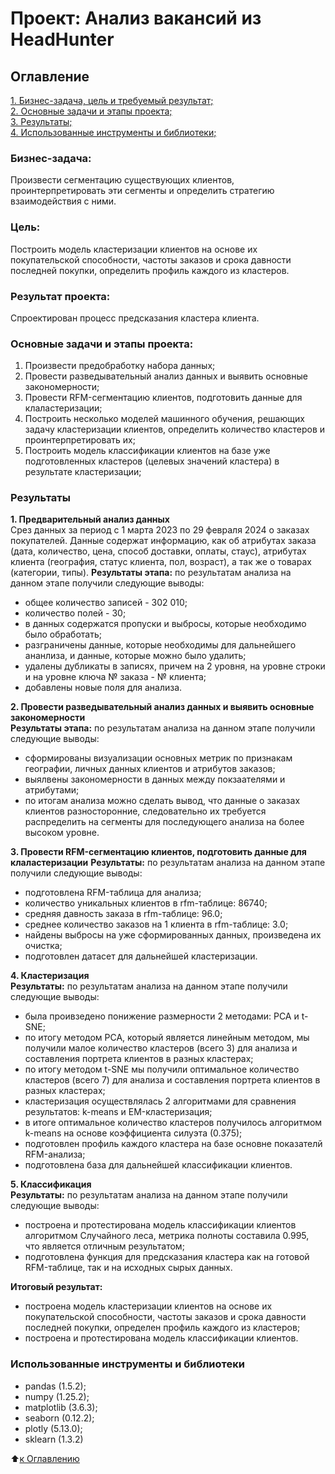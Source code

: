 # Проект: Анализ вакансий из HeadHunter

## Оглавление
[1. Бизнес-задача, цель и требуемый результат;](https://github.com/vadimkopytko/learning/blob/main/SkillFactory/DEGREE/README.md#Бизнес-задача)   
[2. Основные задачи и этапы проекта;](https://github.com/vadimkopytko/learning/blob/main/SkillFactory/DEGREE/README.md#Основные-задачи-и-этапы-проекта)  
[3. Результаты;](https://github.com/vadimkopytko/learning/blob/main/SkillFactory/DEGREE/README.md#Результаты)  
[4. Использованные инструменты и библиотеки;](https://github.com/vadimkopytko/learning/blob/main/SkillFactory/DEGREE/README.md#Использованные-инструменты-и-библиотеки)   


### Бизнес-задача:
Произвести сегментацию существующих клиентов, проинтерпретировать эти сегменты и определить стратегию взаимодействия с ними.

### Цель:
Построить модель кластеризации клиентов на основе их покупательской способности, частоты заказов и срока давности последней покупки, определить профиль каждого из кластеров.

### Результат проекта:
Спроектирован процесс предсказания кластера клиента.

### Основные задачи и этапы проекта:
1. Произвести предобработку набора данных;
2. Провести разведывательный анализ данных и выявить основные закономерности;
3. Провести RFM-сегментацию клиентов, подготовить данные для клаластеризации;
4. Построить несколько моделей машинного обучения, решающих задачу кластеризации клиентов, определить количество кластеров и проинтерпретировать их;
5. Построить модель классификации клиентов на базе уже подготовленных кластеров (целевых значений кластера) в результате кластеризации;

### Результаты
**1. Предварительный анализ данных**  
Срез данных за период с 1 марта 2023 по 29 февраля 2024 о заказах покупателей. Данные содержат информацию, как об атрибутах заказа (дата, количество, цена, способ доставки, оплаты, стаус), атрибутах клиента (география, статус клиента, пол, возраст), а так же о товарах (категории, типы).
**Результаты этапа:** по результатам анализа на данном этапе получили следующие выводы:
* общее количество записей - 302 010;
* количество полей - 30;
* в данных содержатся пропуски и выбросы, которые необходимо было обработать;
* разграничены данные, которые необходимы для дальнейшего ананлиза, и данные, которые можно было удалить;
* удалены дубликаты в записях, причем на 2 уровня, на уровне строки и на уровне ключа № заказа - № клиента;
* добавлены новые поля для анализа.

**2. Провести разведывательный анализ данных и выявить основные закономерности**  
**Результаты этапа:**  по результатам анализа на данном этапе получили следующие выводы:
* сформированы визуализации основных метрик по признакам географии, личных данных клиентов и атрибутов заказов;
* выялвены закономерности в данных между покзаателями и атрибутами;
* по итогам анализа можно сделать вывод, что данные о заказах клиентов разносторонние, следовательно их требуется распределить на сегменты для последующего анализа на более высоком уровне.

**3. Провести RFM-сегментацию клиентов, подготовить данные для клаластеризации** 
**Результаты:** по результатам анализа на данном этапе получили следующие выводы:
* подготовлена RFM-таблица для анализа;
* количество уникальных клиентов в rfm-таблице: 86740;
* средняя давность заказа в rfm-таблице: 96.0;
* среднее количество заказов на 1 клиента в rfm-таблице: 3.0;
* найдены выбросы на уже сформированных данных, произведена их очистка;
* подготовлен датасет для дальнейшей кластеризации.

**4. Кластеризация**  
**Результаты:** по результатам анализа на данном этапе получили следующие выводы:
* была проивзедено понижение размерности 2 методами: PCA и t-SNE;
* по итогу методом PCA, который является линейным методом, мы получили малое количество кластеров (всего 3) для анализа и составления портрета клиентов в разных кластерах;
* по итогу методом t-SNE  мы получили оптимальное количество кластеров (всего 7) для анализа и составления портрета клиентов в разных кластерах;
* кластеризация осуществлялась 2 алгоритмами для сравнения результатов: k-means и EM-кластеризация;
*  в итоге оптимальное количество кластеров получилось алгоритмом k-means на основе коэффициента силуэта (0.375);
* подготовлен профиль каждого кластера на базе основне показателй RFM-анализа;
* подготовлена база для дальнейшей классификации клиентов.

**5. Классификация**  
**Результаты:** по результатам анализа на данном этапе получили следующие выводы:
* построена и протестирована модель классификации клиентов алгоритмом Случайного леса, метрика полноты составила 0.995, что является отличным результатом;
* подготовлена функция для предсказания кластера как на готовой RFM-таблице, так и на исходных сырых данных.

**Итоговый результат:**
* построена модель кластеризации клиентов на основе их покупательской способности, частоты заказов и срока давности последней покупки, определен профиль каждого из кластеров;
* построена и протестирована модель классификации клиентов.

### Использованные инструменты и библиотеки
- pandas (1.5.2);
- numpy (1.25.2);
- matplotlib (3.6.3);
- seaborn (0.12.2);
- plotly (5.13.0);
- sklearn (1.3.2)

:arrow_up:[к Оглавлению](https://github.com/vadimkopytko/learning/blob/main/SkillFactory/DEGREE/README.md#Оглавление)